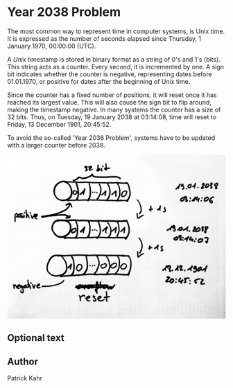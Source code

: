 <!-- BEGIN TITLE -->
# Year 2038 Problem 
<!-- END TITLE -->

<!-- BEGIN BODY -->
The most common way to represent time in computer systems, is Unix time. It is expressed as the number of seconds elapsed since Thursday, 1 January 1970, 00:00:00 (UTC). 

A *Unix* timestamp is stored in binary format as a string of 0's and 1's (bits). This string acts as a counter. Every second, it is incremented by one. A sign bit indicates whether the counter is negative, representing dates before 01.01.1970, or positive for dates after the beginning of Unix time.

Since the counter has a fixed number of positions, it will reset once it has reached its largest value. This will also cause the sign bit to flip around, making the timestamp negative. In many systems the counter has a size of 32 bits. Thus, on Tuesday, 19 January 2038 at 03:14:08, time will reset to Friday, 13 December 1901, 20:45:52. 

To avoid the so-called 'Year 2038 Problem', systems have to be updated with a larger counter before 2038. 

<!-- END BODY -->


![Image title](../images/image-086-year-2038-problem.jpeg)


## Optional text
<!-- BEGIN OPTIONAL -->
<!-- END OPTIONAL -->



## Author
<!-- BEGIN AUTHOR -->
Patrick Kahr
<!-- END AUTHOR -->
